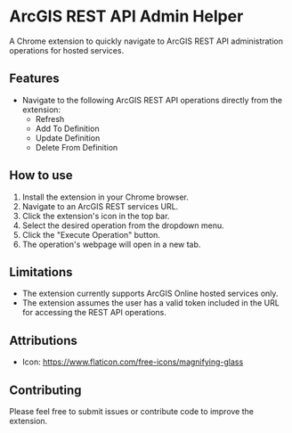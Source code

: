 # ArcGIS REST API Admin Helper

A Chrome extension to quickly navigate to ArcGIS REST API administration operations for hosted services.

## Features

- Navigate to the following ArcGIS REST API operations directly from the extension:
  - Refresh
  - Add To Definition
  - Update Definition
  - Delete From Definition

## How to use

1. Install the extension in your Chrome browser.
2. Navigate to an ArcGIS REST services URL.
3. Click the extension's icon in the top bar.
4. Select the desired operation from the dropdown menu.
5. Click the "Execute Operation" button.
6. The operation's webpage will open in a new tab.

## Limitations

- The extension currently supports ArcGIS Online hosted services only.
- The extension assumes the user has a valid token included in the URL for accessing the REST API operations.

## Attributions

- Icon: https://www.flaticon.com/free-icons/magnifying-glass

## Contributing

Please feel free to submit issues or contribute code to improve the extension.
